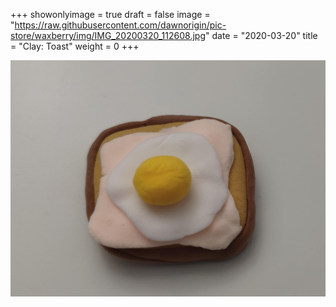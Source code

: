 +++
showonlyimage = true 
draft = false 
image = "https://raw.githubusercontent.com/dawnorigin/pic-store/waxberry/img/IMG_20200320_112608.jpg" 
date = "2020-03-20" 
title = "Clay: Toast" 
weight = 0 
+++

![drawing](https://raw.githubusercontent.com/dawnorigin/pic-store/waxberry/img/IMG_20200320_112608.jpg)  
